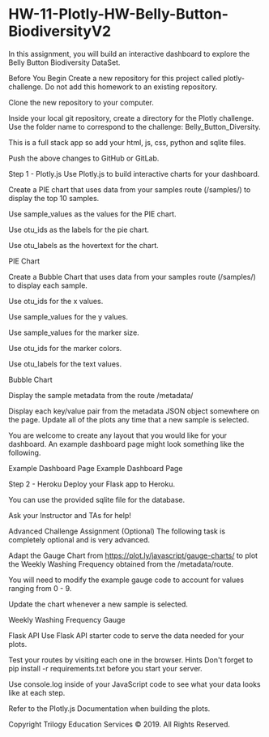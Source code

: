 # HW-11-Plotly-HW-Belly-Button-BiodiversityV2
In this assignment, you will build an interactive dashboard to explore the Belly Button Biodiversity DataSet.

Before You Begin
Create a new repository for this project called plotly-challenge. Do not add this homework to an existing repository.

Clone the new repository to your computer.

Inside your local git repository, create a directory for the Plotly challenge. Use the folder name to correspond to the challenge: Belly_Button_Diversity.

This is a full stack app so add your html, js, css, python and sqlite files.

Push the above changes to GitHub or GitLab.

Step 1 - Plotly.js
Use Plotly.js to build interactive charts for your dashboard.

Create a PIE chart that uses data from your samples route (/samples/<sample>) to display the top 10 samples.

Use sample_values as the values for the PIE chart.

Use otu_ids as the labels for the pie chart.

Use otu_labels as the hovertext for the chart.

PIE Chart

Create a Bubble Chart that uses data from your samples route (/samples/<sample>) to display each sample.

Use otu_ids for the x values.

Use sample_values for the y values.

Use sample_values for the marker size.

Use otu_ids for the marker colors.

Use otu_labels for the text values.

Bubble Chart

Display the sample metadata from the route /metadata/<sample>

Display each key/value pair from the metadata JSON object somewhere on the page.
Update all of the plots any time that a new sample is selected.

You are welcome to create any layout that you would like for your dashboard. An example dashboard page might look something like the following.

Example Dashboard Page Example Dashboard Page

Step 2 - Heroku
Deploy your Flask app to Heroku.

You can use the provided sqlite file for the database.

Ask your Instructor and TAs for help!

Advanced Challenge Assignment (Optional)
The following task is completely optional and is very advanced.

Adapt the Gauge Chart from https://plot.ly/javascript/gauge-charts/ to plot the Weekly Washing Frequency obtained from the /metadata/<sample>route.

You will need to modify the example gauge code to account for values ranging from 0 - 9.

Update the chart whenever a new sample is selected.

Weekly Washing Frequency Gauge

Flask API
Use Flask API starter code to serve the data needed for your plots.

Test your routes by visiting each one in the browser.
Hints
Don't forget to pip install -r requirements.txt before you start your server.

Use console.log inside of your JavaScript code to see what your data looks like at each step.

Refer to the Plotly.js Documentation when building the plots.

Copyright
Trilogy Education Services © 2019. All Rights Reserved.
